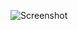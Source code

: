 ![Screenshot](https://raw.githubusercontent.com/Cryakl/Ultimate-RAT-Collection/refs/heads/main/BigBen/Big%20Ben%202.0/Screenshot.png)
